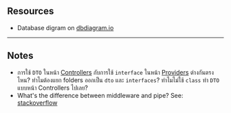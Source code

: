 ## Resources

- Database digram on [dbdiagram.io](https://dbdiagram.io/d/5e69f0d94495b02c3b88256c)

---

## Notes

- การใช้ `DTO` ในหน้า [Controllers](https://docs.nestjs.com/controllers) กับการใช้ `interface` ในหน้า [Providers](https://docs.nestjs.com/providers) ต่างกันตรงไหน? ทำไมต้องแยก folders ออกเป็น `dto` และ `interfaces`? ทำไมไม่ใช้ `class` ทำ `DTO` แบบหน้า Controllers ไปเลย?
- What's the difference between middleware and pipe? See: [stackoverflow](https://stackoverflow.com/a/59120289/6734629)
